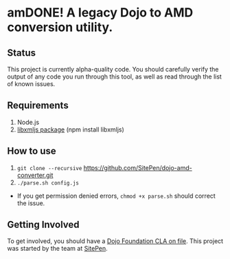 amDONE! A legacy Dojo to AMD conversion utility.
================================================

Status
------------
This project is currently alpha-quality code. You should carefully verify the 
output of any code you run through this tool, as well as read through the list 
of known issues.

Requirements
------------

1. Node.js
2. [libxmljs package](https://github.com/polotek/libxmljs) (npm install libxmljs)

How to use
----------

1. `git clone --recursive` https://github.com/SitePen/dojo-amd-converter.git
2. `./parse.sh config.js`
  - If you get permission denied errors, `chmod +x parse.sh` should correct the issue.

Getting Involved
----------------

To get involved, you should have a 
<a href="http://dojofoundation.org/about/cla">Dojo Foundation CLA on file</a>. 
This project was started by the team at <a href="http://sitepen.com/">SitePen</a>. 

